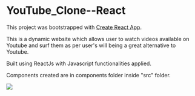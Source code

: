 # YouTube_Clone--React

This project was bootstrapped with [Create React App](https://github.com/facebook/create-react-app).

This is a dynamic website which allows user to watch videos available on Youtube and surf them as per user's will being a great alternative to Youtube.

Built using ReactJs with Javascript functionalities applied.

Components created are in components folder inside "src" folder.

<img src="https://user-images.githubusercontent.com/81765508/189722766-fa8aa7e4-de0a-4db0-a539-edeaae8797ad.png">
